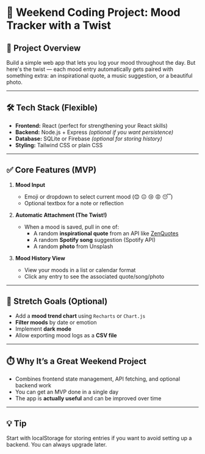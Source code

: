 # 📅 Weekend Coding Project: Mood Tracker with a Twist

## 🧠 Project Overview

Build a simple web app that lets you log your mood throughout the day. But here's the twist — each mood entry automatically gets paired with something extra: an inspirational quote, a music suggestion, or a beautiful photo.

---

## 🛠️ Tech Stack (Flexible)

- **Frontend:** React (perfect for strengthening your React skills)
- **Backend:** Node.js + Express *(optional if you want persistence)*
- **Database:** SQLite or Firebase *(optional for storing history)*
- **Styling:** Tailwind CSS or plain CSS

---

## ✅ Core Features (MVP)

1. **Mood Input**
   - Emoji or dropdown to select current mood (😊 😐 😢 😡 😴)
   - Optional textbox for a note or reflection

2. **Automatic Attachment (The Twist!)**
   - When a mood is saved, pull in one of:
     - A random **inspirational quote** from an API like [ZenQuotes](https://zenquotes.io/)
     - A random **Spotify song** suggestion (Spotify API)
     - A random **photo** from Unsplash

3. **Mood History View**
   - View your moods in a list or calendar format
   - Click any entry to see the associated quote/song/photo

---

## 🚀 Stretch Goals (Optional)

- Add a **mood trend chart** using `Recharts` or `Chart.js`
- **Filter moods** by date or emotion
- Implement **dark mode**
- Allow exporting mood logs as a **CSV file**

---

## ⏱️ Why It’s a Great Weekend Project

- Combines frontend state management, API fetching, and optional backend work
- You can get an MVP done in a single day
- The app is **actually useful** and can be improved over time

---

## 💡 Tip

Start with localStorage for storing entries if you want to avoid setting up a backend. You can always upgrade later.
